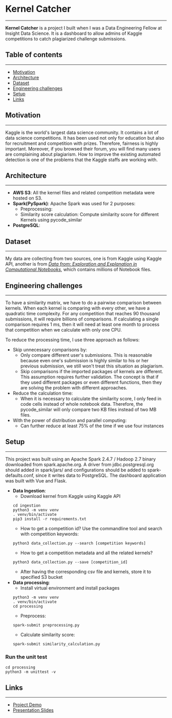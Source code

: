 # Kernel Catcher
 
<hr/>

**Kernel Catcher** is a project I built when I was a Data Engineering Fellow at Insight Data Science. It is a dashboard to allow admins of Kaggle competitions to catch plagiarized challenge submissions.

## Table of contents

<hr/>

* [Motivation](README.md#motivation)
* [Architecture](README.md#architecture)
* [Dataset](README.md#dataset)
* [Engineering challenges](README.md#engineering-challenges)
* [Setup](README.md#setup)
* [Links](README.md#links)

## Motivation

<hr/>

Kaggle is the world's largest data science community. It contains a lot of data science competitions. It has been used not only for education but also for recruitment and competition with prizes. Therefore, fairness is highly important. Moreover, if you browsed their forum, you will find many users are complaining about plagiarism. How to improve the existing automated detection is one of the problems that the Kaggle staffs are working with.

## Architecture

<hr/>

* **AWS S3**: All the kernel files and related competition metadata were hosted on S3.
* **Spark(PySpark)**: Apache Spark was used for 2 purposes:
  * Preprocessing: 
  * Similarity score calculation: Compute similarity score for different Kernels using pycode_similar
* **PostgreSQL**:

## Dataset

<hr/>

My data are collecting from two sources, one is from Kaggle using Kaggle API, another is from *[Data from: Exploration and Explanation in Computational Notebooks](https://library.ucsd.edu/dc/collection/bb6931851t)*, which contains millions of Notebook files.

## Engineering challenges

<hr/>

To have a similarity matrix, we have to do a pairwise comparison between kernels. When each kernel is comparing with every other, we have a quadratic time complexity. For any competition that reaches 90 thousand submissions, it will require billions of comparisons. If calculating a single comparison requires 1 ms, then it will need at least one month to process that competition when we calculate with only one CPU. 

To reduce the processing time, I use three approach as follows:
* Skip unnecessary comparisons by:
  * Only compare different user's submissions. This is reasonable because even one's submission is highly similar to his or her previous submission, we still won't treat this situation as plagiarism.
  * Skip comparisons if the imported packages of kernels are different. This assumption requires further validation. The concept is that if they used different packages or even different functions, then they are solving the problem with different approaches.
* Reduce the calculation time:
  * When it is necessary to calculate the similarity score, I only feed in code cells instead of whole notebook data. Therefore, the pycode_similar will only compare two KB files instead of two MB files. 
* With the power of distribution and parallel computing:
  * Can further reduce at least 75% of the time if we use four instances


## Setup

<hr/>

This project was built using an Apache Spark 2.4.7 / Hadoop 2.7 binary downloaded from spark.apache.org. A driver from jdbc.postgresql.org should added in spark/jars/ and configurations should be added to spark-defaults.conf, since it writes data to PostgreSQL. The dashboard application was built with Vue and Flask. 

* **Data Ingestion**:
  * Download kernel from Kaggle using Kaggle API
  ```
  cd ingestion
  python3 -m venv venv
  . venv/bin/activate
  pip3 install -r requirements.txt
  ```
  * How to get a competition id? Use the commandline tool and search with competition keywords:
  ```
  python3 data_collection.py --search [competition keywords]
  ```
  * How to get a competition metadata and all the related kernels?
  ```
  python3 data_collection.py --save [competition_id]
  ```
  * After having the corresponding csv file and kernels, store it to specified S3 bucket
* **Data processing**:
  * Install virtual environment and install packages
  ```
  python3 -m venv venv
  . venv/bin/activate
  cd processing
  ```
  * Preprocess:
  ```
  spark-submit preprocessing.py
  ```
  * Calculate similarity score:
  ```
  spark-submit similarity_calculation.py
  ```

### Run the unit test
```
cd processing
python3 -m unittest -v
```

## Links

<hr/>

* [Project Demo](http://www.similarity.work/)
* [Presentation Slides](https://docs.google.com/presentation/d/1Ro5ElbtOB5r7LXgql48T3CmUgvcPzyujvrsZED5XDiU/edit?usp=sharing)
